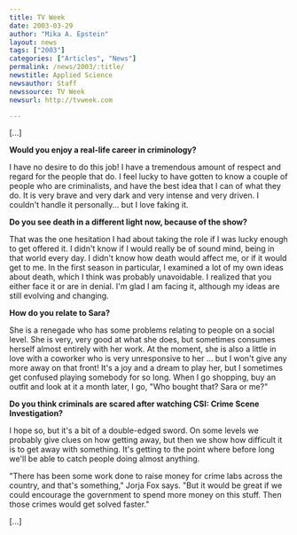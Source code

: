 ```yaml
---
title: TV Week
date: 2003-03-29
author: "Mika A. Epstein"
layout: news
tags: ["2003"]
categories: ["Articles", "News"]
permalink: /news/2003/:title/
newstitle: Applied Science
newsauthor: Staff
newssource: TV Week
newsurl: http://tvweek.com

---
```


[...]

**Would you enjoy a real-life career in criminology?**

I have no desire to do this job! I have a tremendous amount of respect and regard for the people that do. I feel lucky to have gotten to know a couple of people who are criminalists, and have the best idea that I can of what they do. It is very brave and very dark and very intense and very driven. I couldn't handle it personally... but I love faking it.

**Do you see death in a different light now, because of the show?**

That was the one hesitation I had about taking the role if I was lucky enough to get offered it. I didn't know if I would really be of sound mind, being in that world every day. I didn't know how death would affect me, or if it would get to me. In the first season in particular, I examined a lot of my own ideas about death, which I think was probably unavoidable. I realized that you either face it or are in denial. I'm glad I am facing it, although my ideas are still evolving and changing.

**How do you relate to Sara?**

She is a renegade who has some problems relating to people on a social level. She is very, very good at what she does, but sometimes consumes herself almost entirely with her work. At the moment, she is also a little in love with a coworker who is very unresponsive to her ... but I won't give any more away on that front! It's a joy and a dream to play her, but I sometimes get confused playing somebody for so long. When I go shopping, buy an outfit and look at it a month later, I go, "Who bought that? Sara or me?"

**Do you think criminals are scared after watching CSI: Crime Scene Investigation?**

I hope so, but it's a bit of a double-edged sword. On some levels we probably give clues on how getting away, but then we show how difficult it is to get away with something. It's getting to the point where before long we'll be able to catch people doing almost anything.

"There has been some work done to raise money for crime labs across the country, and that's something," Jorja Fox says. "But it would be great if we could encourage the government to spend more money on this stuff. Then those crimes would get solved faster."

[...]
